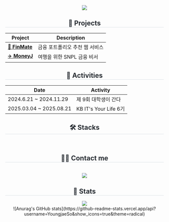 <div align= "center">
    <img src="https://capsule-render.vercel.app/api?type=rounded&color=96bef3&height=180&text=Welcome%20to%20Youngjae's%20world&animation=fadeIn&fontColor=000000&fontSize=50" />
    </div>
<div align="center">
  <h2 style="border-bottom: 1px solid #d8dee4; color: #282d33;"> 🚀 Projects </h2>
</div>

<div align="center">

| Project | Description |
|---------|-------------|
| [💸 **FinMate**](https://github.com/KB-technologia) | 금융 포트폴리오 추천 웹 서비스 |
| [✈️ **MoneyJ**](https://github.com/KB-moneyJ) | 여행을 위한 SNPL 금융 비서 |

</div>

<div align="center">
  <h2 style="border-bottom: 1px solid #d8dee4; color: #282d33;"> 📌 Activities </h2>
</div>

<div align="center">

| Date | Activity | 
|------|----------|
| 2024.6.21 ~ 2024.11.29 | 제 9회 대학생이 간다 |
| 2025.03.04 ~ 2025.08.21 | KB IT's Your Life 6기 |

</div>

 <div align= "center">
    <h2 style="border-bottom: 1px solid #d8dee4; color: #282d33;">🛠️ Stacks </h2> <br> 
    <div style="margin: 0 auto; text-align: center;" align= "center"> 
          </div>
    </div>
    <div align= "center">
    <h2 style="border-bottom: 1px solid #d8dee4; color: #282d33;">🧑‍💻 Contact me </h2> <br> 
    <div align= "center"> <a href=mailto:dev.yj1999@gmail.com> <img src="https://img.shields.io/badge/Gmail-EA4335?style=for-the-badge&logo=Gmail&logoColor=white&link=mailto:dev.yj1999@gmail.com"> </a>
          </div> 
    </div>
    <div align= "center"> 
    <h2 style="border-bottom: 1px solid #d8dee4; color: #282d33;">🏅 Stats </h2> <div align= "center">
        <img src="https://github-readme-stats.vercel.app/api/top-langs/?username=YoungjaeSo&layout=compact&bg_color=180,000000,&title_color=000000&text_color=000000"
          /> </div> 
        ![Anurag's GitHub stats](https://github-readme-stats.vercel.app/api?username=YoungjaeSo&show_icons=true&theme=radical)
    </div>
    
    
